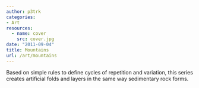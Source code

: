 ```yaml
---
author: p3trk
categories:
- Art
resources:
  - name: cover
    src: cover.jpg
date: "2011-09-04"
title: Mountains
url: /art/mountains
---
```


Based on simple rules to define cycles of repetition and variation, this series creates artificial folds and layers in the same way sedimentary rock forms.
